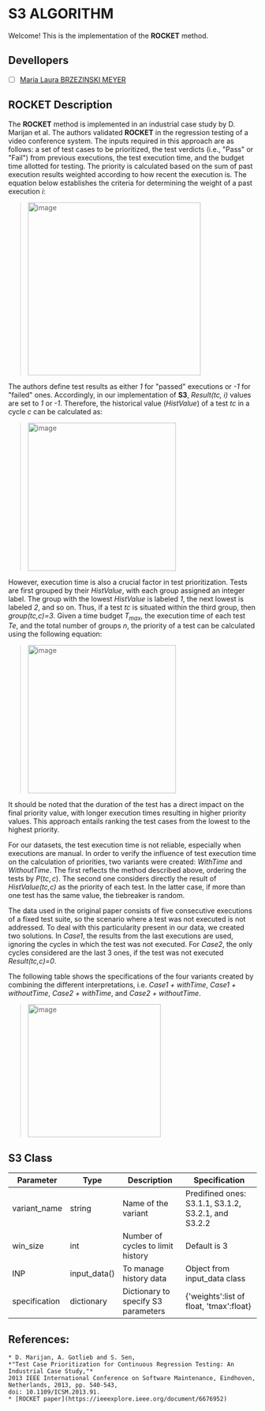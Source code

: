 # S3 ALGORITHM

Welcome! This is the implementation of the **ROCKET** method.

## Devellopers

- [ ] [Maria Laura BRZEZINSKI MEYER](https://github.com/laurabrzmeyer)

## ROCKET Description

The **ROCKET** method is implemented in an industrial case study by D. Marijan et al. 
The authors validated **ROCKET** in the regression testing of a video conference system. 
The inputs required in this approach are as follows: a set of test cases to be prioritized, the test verdicts (i.e., "Pass" or "Fail") from previous executions, the test execution time, and the budget time allotted for testing. 
The priority is calculated based on the sum of past execution results weighted according to how recent the execution is. The equation below establishes the criteria for determining the weight of a past execution *i*:
    
> <img width="350" alt="image" src="https://github.com/user-attachments/assets/2afca2a5-a93c-454b-ba74-175322ece9cc">

The authors define test results as either *1* for "passed" executions or *-1* for "failed" ones. 
Accordingly, in our implementation of **S3**, *Result(tc, i)* values are set to *1* or *-1*. 
Therefore, the historical value (*HistValue*) of a test *tc* in a cycle *c* can be calculated as:
    
> <img width="300" alt="image" src="https://github.com/user-attachments/assets/4c10fd1a-ea43-4a1e-bfe2-171c0ffc2cc7">

    
However, execution time is also a crucial factor in test prioritization. 
Tests are first grouped by their *HistValue*, with each group assigned an integer label. 
The group with the lowest *HistValue* is labeled *1*, the next lowest is labeled *2*, and so on. 
Thus, if a test *tc* is situated within the third group, then *group(tc,c)=3*. 
Given a time budget *T<sub>max</sub>*, the execution time of each test *Te*, and the total number of groups *n*, the priority of a test can be calculated using the following equation:

> <img width="300" alt="image" src="https://github.com/user-attachments/assets/c7ffa9b3-d223-4fb5-9bac-3a80f3ca0e98">

It should be noted that the duration of the test has a direct impact on the final priority value, with longer execution times resulting in higher priority values. 
This approach entails ranking the test cases from the lowest to the highest priority.

For our datasets, the test execution time is not reliable, especially when executions are manual. 
In order to verify the influence of test execution time on the calculation of priorities, two variants were created: *WithTime* and *WithoutTime*. 
The first reflects the method described above, ordering the tests by $P(tc, c)$. 
The second one considers directly the result of *HistValue(tc,c)* as the priority of each test. 
In the latter case, if more than one test has the same value, the tiebreaker is random.

The data used in the original paper consists of five consecutive executions of a fixed test suite, so the scenario where a test was not executed is not addressed. 
To deal with this particularity present in our data, we created two solutions. 
In *Case1*, the results from the last executions are used, ignoring the cycles in which the test was not executed. 
For *Case2*, the only cycles considered are the last 3 ones, if the test was not executed *Result(tc,c)=0*. 

The following table shows the specifications of the four variants created by combining the different interpretations, i.e. *Case1 + withTime*, *Case1 + withoutTime*, *Case2 + withTime*, and *Case2 + withoutTime*.

> <img width="269" alt="image" src="https://github.com/user-attachments/assets/8b056797-b551-4176-9385-609f4de21cdd">

## S3 Class
| Parameter | Type | Description | Specification |
| ------------- | ------------- | ------------- | ------------- |
| variant_name  | string  | Name of the variant | Predifined ones: S3.1.1, S3.1.2, S3.2.1, and S3.2.2 |
| win_size  | int  | Number of cycles to limit history | Default  is 3 | 
| INP  | input_data()  | To manage history data | Object from input_data class |
| specification  | dictionary  | Dictionary to specify S3 parameters | {'weights':list of float, 'tmax':float} |

## References:
    * D. Marijan, A. Gotlieb and S. Sen, 
    *"Test Case Prioritization for Continuous Regression Testing: An Industrial Case Study,"*
    2013 IEEE International Conference on Software Maintenance, Eindhoven, Netherlands, 2013, pp. 540-543, 
    doi: 10.1109/ICSM.2013.91.
    * [ROCKET paper](https://ieeexplore.ieee.org/document/6676952)
